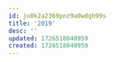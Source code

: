 ```yaml
---
id: jo0k2a2369pnz9a0wdgh99s
title: '2019'
desc: ''
updated: 1726518840959
created: 1726518840959
---
```

